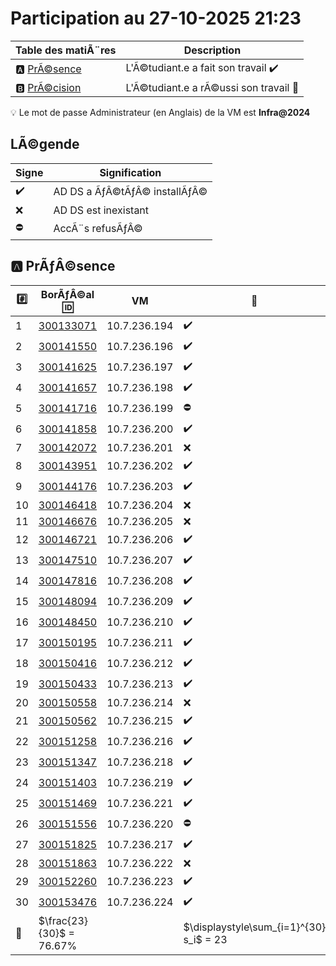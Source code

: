 # Participation au 27-10-2025 21:23

| Table des matiÃ¨res            | Description                                             |
|-------------------------------|---------------------------------------------------------|
| :a: [PrÃ©sence](#a-prÃƒÂ©sence)   | L'Ã©tudiant.e a fait son travail    :heavy_check_mark:   |
| :b: [PrÃ©cision](#b-prÃƒÂ©cision) | L'Ã©tudiant.e a rÃ©ussi son travail  :tada:               |

:bulb: Le mot de passe Administrateur (en Anglais) de la VM est **Infra@2024**

## LÃ©gende

| Signe              | Signification                 |
|--------------------|-------------------------------|
| :heavy_check_mark: | AD DS a ÃƒÂ©tÃƒÂ© installÃƒÂ©       |
| :x:                | AD DS est inexistant          |
| :no_entry:         | AccÃ¨s refusÃƒÂ©                 |

## :a: PrÃƒÂ©sence

| :hash: | BorÃƒÂ©al :id: | VM       | :rocket: |
|--------|-------------|----------|----------|
| 1 | [300133071](300133071/README.md) | 10.7.236.194 | :heavy_check_mark: |
| 2 | [300141550](300141550/README.md) | 10.7.236.196 | :heavy_check_mark: |
| 3 | [300141625](300141625/README.md) | 10.7.236.197 | :heavy_check_mark: |
| 4 | [300141657](300141657/README.md) | 10.7.236.198 | :heavy_check_mark: |
| 5 | [300141716](300141716/README.md) | 10.7.236.199 | :no_entry: |
| 6 | [300141858](300141858/README.md) | 10.7.236.200 | :heavy_check_mark: |
| 7 | [300142072](300142072/README.md) | 10.7.236.201 | :x: |
| 8 | [300143951](300143951/README.md) | 10.7.236.202 | :heavy_check_mark: |
| 9 | [300144176](300144176/README.md) | 10.7.236.203 | :heavy_check_mark: |
| 10 | [300146418](300146418/README.md) | 10.7.236.204 | :x: |
| 11 | [300146676](300146676/README.md) | 10.7.236.205 | :x: |
| 12 | [300146721](300146721/README.md) | 10.7.236.206 | :heavy_check_mark: |
| 13 | [300147510](300147510/README.md) | 10.7.236.207 | :heavy_check_mark: |
| 14 | [300147816](300147816/README.md) | 10.7.236.208 | :heavy_check_mark: |
| 15 | [300148094](300148094/README.md) | 10.7.236.209 | :heavy_check_mark: |
| 16 | [300148450](300148450/README.md) | 10.7.236.210 | :heavy_check_mark: |
| 17 | [300150195](300150195/README.md) | 10.7.236.211 | :heavy_check_mark: |
| 18 | [300150416](300150416/README.md) | 10.7.236.212 | :heavy_check_mark: |
| 19 | [300150433](300150433/README.md) | 10.7.236.213 | :heavy_check_mark: |
| 20 | [300150558](300150558/README.md) | 10.7.236.214 | :x: |
| 21 | [300150562](300150562/README.md) | 10.7.236.215 | :heavy_check_mark: |
| 22 | [300151258](300151258/README.md) | 10.7.236.216 | :heavy_check_mark: |
| 23 | [300151347](300151347/README.md) | 10.7.236.218 | :heavy_check_mark: |
| 24 | [300151403](300151403/README.md) | 10.7.236.219 | :heavy_check_mark: |
| 25 | [300151469](300151469/README.md) | 10.7.236.221 | :heavy_check_mark: |
| 26 | [300151556](300151556/README.md) | 10.7.236.220 | :no_entry: |
| 27 | [300151825](300151825/README.md) | 10.7.236.217 | :heavy_check_mark: |
| 28 | [300151863](300151863/README.md) | 10.7.236.222 | :x: |
| 29 | [300152260](300152260/README.md) | 10.7.236.223 | :heavy_check_mark: |
| 30 | [300153476](300153476/README.md) | 10.7.236.224 | :heavy_check_mark: |
| :abacus: | \$\\frac{23}{30}$ = 76.67% | | \$\displaystyle\sum_{i=1}^{30} s_i$ = 23 |


